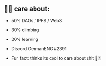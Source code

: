 ## ✌🏽 care about:
- 50% DAOs / IPFS / Web3
- 30% climbing
- 20% learning

- Discord GermanENG #2391
- Fun fact: thinks its cool to care about shit 🖤🃏

